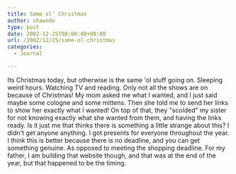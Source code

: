 ```yaml
---
title: Same ol’ Christmas
author: shawndo
type: post
date: 2002-12-25T00:00:00+00:00
url: /2002/12/25/same-ol-christmas
categories:
  - Journal

---
```

Its Christmas today, but otherwise is the same 'ol stuff going on. Sleeping weird hours. Watching TV and reading. Only not all the shows are on because of Christmas! My mom asked me what I wanted, and I just said maybe some cologne and some mittens. Then she told me to send her links to show her exactly what I wanted! On top of that, they "scolded" my sister for not knowing exactly what she wanted from them, and having the links ready. Is it just me that thinks there is something a little strange about this? I didn't get anyone anything. I got presents for everyone throughout the year. I think this is better because there is no deadline, and you can get something genuine. As opposed to meeting the shopping deadline. For my father, I am building that website though, and that was at the end of the year, but that happened to be the timing.